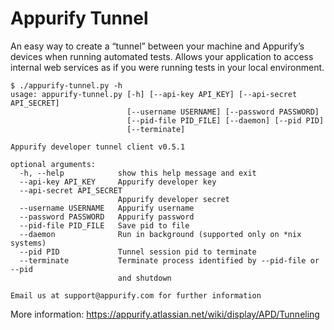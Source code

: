 Appurify Tunnel
===============

An easy way to create a “tunnel” between your machine and Appurify’s devices when running automated tests. Allows your application to access internal web services as if you were running tests in your local environment.

```
$ ./appurify-tunnel.py -h
usage: appurify-tunnel.py [-h] [--api-key API_KEY] [--api-secret API_SECRET]
                          [--username USERNAME] [--password PASSWORD]
                          [--pid-file PID_FILE] [--daemon] [--pid PID]
                          [--terminate]

Appurify developer tunnel client v0.5.1

optional arguments:
  -h, --help            show this help message and exit
  --api-key API_KEY     Appurify developer key
  --api-secret API_SECRET
                        Appurify developer secret
  --username USERNAME   Appurify username
  --password PASSWORD   Appurify password
  --pid-file PID_FILE   Save pid to file
  --daemon              Run in background (supported only on *nix systems)
  --pid PID             Tunnel session pid to terminate
  --terminate           Terminate process identified by --pid-file or --pid
                        and shutdown

Email us at support@appurify.com for further information
```

More information: https://appurify.atlassian.net/wiki/display/APD/Tunneling
